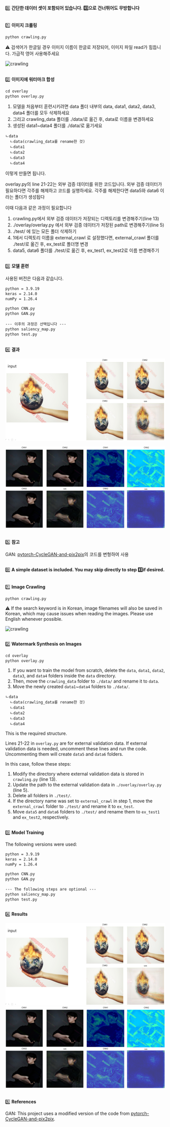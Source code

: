 0️⃣ **간단한 데이터 셋이 포함되어 있습니다. 3️⃣으로 건너뛰어도 무방합니다**

##

1️⃣ **이미지 크롤링**
```
python crawling.py
```
⚠️ 검색어가 한글일 경우 이미지 이름이 한글로 저장되어, 이미지 파일 read가 힘듭니다. 가급적 영어 사용해주세요

![crawling](/MD/crawling.gif) 

##

2️⃣ **이미지에 워터마크 합성**

```
cd overlay
python overlay.py
```

1. 모델을 처음부터 훈련시키려면 data 폴더 내부의 data, data1, data2, data3, data4 폴더를 모두 삭제하세요
2. 그리고 crawling_data 폴더를 ./data/로 옮긴 후, data로 이름을 변경하세요
3. 생성된 data1~data4 폴더를 ./data/로 옮기세요

```
ㄴdata
  ㄴdata(crawling_data를 rename한 것)
  ㄴdata1
  ㄴdata2
  ㄴdata3
  ㄴdata4
```

이렇게 만들면 됩니다.

overlay.py의 line 21-22는 외부 검증 데이터를 위한 코드입니다. 외부 검증 데이터가 필요하다면 각주를 해제하고 코드를 실행하세요. 각주를 해제한다면 data5와 data6 이라는 폴더가 생성됩다

이때 다음과 같은 과정이 필요합니다
1. crawling.py에서 외부 검증 데이터가 저장되는 디렉토리를 변경해주기(line 13)
2. ./overlay/overlay.py 에서 외부 검증 데이터가 저장된 path로 변경해주기(line 5)
3. ./test/ 에 있는 모든 폴더 삭제하기
4. 1에서 디렉토리 이름을 external_crawl 로 설정했다면, external_crawl 폴더를 ./test/로 옮긴 후, ex_test로 폴더명 변경
5. data5, data6 폴더를 ./test/로 옮긴 후, ex_test1, ex_test2로 이름 변경해주기

##

3️⃣ **모델 훈련**


사용된 버전은 다음과 같습니다. 
```
python = 3.9.19
keras = 2.14.0
numPy = 1.26.4
```

```
python CNN.py
python GAN.py

--- 이후의 과정은 선택입니다 ---
python saliency_map.py
python test.py
```

## 
4️⃣ **결과**

![result](/MD/result.png) 

![sal](/MD/sal.png)   

##
5️⃣ **참고**

GAN: [pytorch-CycleGAN-and-pix2pix](https://github.com/junyanz/pytorch-CycleGAN-and-pix2pix.git)의 코드를 변형하여 사용

##
##

0️⃣ **A simple dataset is included. You may skip directly to step 3️⃣if desired.**

##

1️⃣ **Image Crawling**
```
python crawling.py
```
⚠️ If the search keyword is in Korean, image filenames will also be saved in Korean, which may cause issues when reading the images. Please use English whenever possible.

![crawling](/MD/crawling.gif) 

##

2️⃣ **Watermark Synthesis on Images**

```
cd overlay
python overlay.py
```

1. If you want to train the model from scratch, delete the `data`, `data1`, `data2`, `data3`, and `data4` folders inside the `data` directory.
2. Then, move the `crawling_data` folder to `./data/` and rename it to `data`.
3. Move the newly created `data1`~`data4` folders to `./data/`.


```
ㄴdata
  ㄴdata(crawling_data를 rename한 것)
  ㄴdata1
  ㄴdata2
  ㄴdata3
  ㄴdata4
```

This is the required structure.

Lines 21-22 in `overlay.py` are for external validation data. If external validation data is needed, uncomment these lines and run the code. Uncommenting them will create `data5` and `data6` folders.

In this case, follow these steps:
1. Modify the directory where external validation data is stored in `crawling.py` (line 13).
2. Update the path to the external validation data in `./overlay/overlay.py` (line 5).
3. Delete all folders in `./test/`.
4. If the directory name was set to `external_crawl` in step 1, move the `external_crawl` folder to `./test/` and rename it to `ex_test`.
5. Move `data5` and `data6` folders to `./test/` and rename them to `ex_test1` and `ex_test2`, respectively.


##

3️⃣ **Model Training**


The following versions were used: 
```
python = 3.9.19
keras = 2.14.0
numPy = 1.26.4
```

```
python CNN.py
python GAN.py

--- The following steps are optional ---
python saliency_map.py
python test.py
```

## 
4️⃣ **Results**

![result](/MD/result.png) 
![sal](/MD/sal.png)   

##
5️⃣ **References**

GAN: This project uses a modified version of the code from [pytorch-CycleGAN-and-pix2pix](https://github.com/junyanz/pytorch-CycleGAN-and-pix2pix.git).
